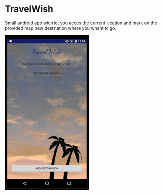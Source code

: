 # TravelWish
Small android app wich let you acces the current location and mark on the provided map new destination where you whant to go.<p>
<img src="example.gif" width="270" height="500" />
